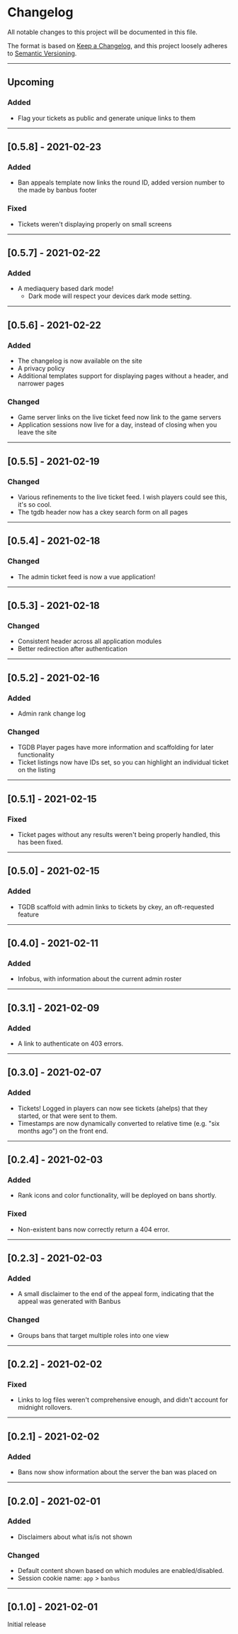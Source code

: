 # Changelog

All notable changes to this project will be documented in this file.

The format is based on [Keep a Changelog](https://keepachangelog.com/en/1.0.0/),
and this project loosely adheres to [Semantic Versioning](https://semver.org/spec/v2.0.0.html).

---

## Upcoming

### Added

- Flag your tickets as public and generate unique links to them

---

## [0.5.8] - 2021-02-23

### Added
- Ban appeals template now links the round ID, added version number to the made by banbus footer

### Fixed 
- Tickets weren't displaying properly on small screens

---

## [0.5.7] - 2021-02-22

### Added 
- A mediaquery based dark mode!
  - Dark mode will respect your devices dark mode setting.

---

## [0.5.6] - 2021-02-22

### Added 
- The changelog is now available on the site
- A privacy policy
- Additional templates support for displaying pages without a header, and narrower pages

### Changed
- Game server links on the live ticket feed now link to the game servers
- Application sessions now live for a day, instead of closing when you leave the site

---

## [0.5.5] - 2021-02-19

### Changed
- Various refinements to the live ticket feed. I wish players could see this, it's so cool.
- The tgdb header now has a ckey search form on all pages

---

## [0.5.4] - 2021-02-18

### Changed
- The admin ticket feed is now a vue application!

---

## [0.5.3] - 2021-02-18

### Changed
- Consistent header across all application modules
- Better redirection after authentication

---

## [0.5.2] - 2021-02-16

### Added

- Admin rank change log

### Changed

- TGDB Player pages have more information and scaffolding for later functionality
- Ticket listings now have IDs set, so you can highlight an individual ticket on the listing

---

## [0.5.1] - 2021-02-15

### Fixed

- Ticket pages without any results weren't being properly handled, this has been fixed.

---

## [0.5.0] - 2021-02-15

### Added

- TGDB scaffold with admin links to tickets by ckey, an oft-requested feature

---

## [0.4.0] - 2021-02-11

### Added

- Infobus, with information about the current admin roster

---

## [0.3.1] - 2021-02-09

### Added

- A link to authenticate on 403 errors.

---

## [0.3.0] - 2021-02-07

### Added

- Tickets! Logged in players can now see tickets (ahelps) that they started, or that were sent to them.
- Timestamps are now dynamically converted to relative time (e.g. "six months ago") on the front end.

---

## [0.2.4] - 2021-02-03

### Added

- Rank icons and color functionality, will be deployed on bans shortly.

### Fixed

- Non-existent bans now correctly return a 404 error.

---

## [0.2.3] - 2021-02-03

### Added

- A small disclaimer to the end of the appeal form, indicating that the appeal was generated with Banbus

### Changed

- Groups bans that target multiple roles into one view

---

## [0.2.2] - 2021-02-02

### Fixed

- Links to log files weren't comprehensive enough, and didn't account for midnight rollovers.

---

## [0.2.1] - 2021-02-02

### Added

- Bans now show information about the server the ban was placed on

---

## [0.2.0] - 2021-02-01

### Added

- Disclaimers about what is/is not shown

### Changed

- Default content shown based on which modules are enabled/disabled.
- Session cookie name: `app` > `banbus`

---

## [0.1.0] - 2021-02-01

Initial release
